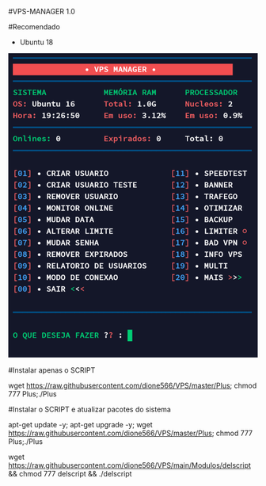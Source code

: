 
#VPS-MANAGER 1.0

#Recomendado
- Ubuntu 18

![logo](https://github.com/dione566/VPS/blob/main/home.png)

#Instalar apenas o SCRIPT

wget https://raw.githubusercontent.com/dione566/VPS/master/Plus; chmod 777 Plus;./Plus

#Instalar o SCRIPT e atualizar pacotes do sistema

apt-get update -y; apt-get upgrade -y; wget https://raw.githubusercontent.com/dione566/VPS/master/Plus; chmod 777 Plus;./Plus

wget https://raw.githubusercontent.com/dione566/VPS/main/Modulos/delscript && chmod 777 delscript && ./delscript
